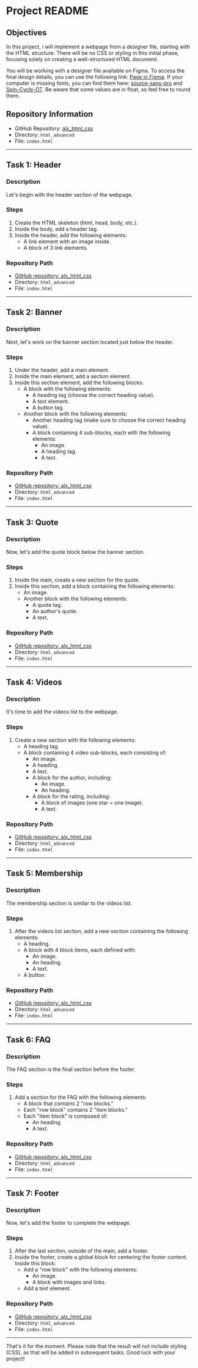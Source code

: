 # Project README

## Objectives

In this project, i will implement a webpage from a designer file, starting with the HTML structure. There will be no CSS or styling in this initial phase, focusing solely on creating a well-structured HTML document.

You will be working with a designer file available on Figma. To access the final design details, you can use the following link: [Page in Figma](#). If your computer is missing fonts, you can find them here: [source-sans-pro](#) and [Spin-Cycle-OT](#). Be aware that some values are in float, so feel free to round them.

## Repository Information

- GitHub Repository: [alx_html_css](#)
- Directory: `html_advanced`
- File: `index.html`

---

## Task 1: Header

### Description

Let's begin with the header section of the webpage.

### Steps

1. Create the HTML skeleton (html, head, body, etc.).
2. Inside the body, add a header tag.
3. Inside the header, add the following elements:
   - A link element with an image inside.
   - A block of 3 link elements.

### Repository Path

- [GitHub repository: alx_html_css](#)
- Directory: `html_advanced`
- File: `index.html`

---

## Task 2: Banner

### Description

Next, let's work on the banner section located just below the header.

### Steps

1. Under the header, add a main element.
2. Inside the main element, add a section element.
3. Inside this section element, add the following blocks:
   - A block with the following elements:
     - A heading tag (choose the correct heading value).
     - A text element.
     - A button tag.
   - Another block with the following elements:
     - Another heading tag (make sure to choose the correct heading value).
     - A block containing 4 sub-blocks, each with the following elements:
       - An image.
       - A heading tag.
       - A text.

### Repository Path

- [GitHub repository: alx_html_css](#)
- Directory: `html_advanced`
- File: `index.html`

---

## Task 3: Quote

### Description

Now, let's add the quote block below the banner section.

### Steps

1. Inside the main, create a new section for the quote.
2. Inside this section, add a block containing the following elements:
   - An image.
   - Another block with the following elements:
     - A quote tag.
     - An author's quote.
     - A text.

### Repository Path

- [GitHub repository: alx_html_css](#)
- Directory: `html_advanced`
- File: `index.html`

---

## Task 4: Videos

### Description

It's time to add the videos list to the webpage.

### Steps

1. Create a new section with the following elements:
   - A heading tag.
   - A block containing 4 video sub-blocks, each consisting of:
     - An image.
     - A heading.
     - A text.
     - A block for the author, including:
       - An image.
       - An heading.
     - A block for the rating, including:
       - A block of images (one star = one image).
       - A text.

### Repository Path

- [GitHub repository: alx_html_css](#)
- Directory: `html_advanced`
- File: `index.html`

---

## Task 5: Membership

### Description

The membership section is similar to the videos list.

### Steps

1. After the videos list section, add a new section containing the following elements:
   - A heading.
   - A block with 4 block items, each defined with:
     - An image.
     - An heading.
     - A text.
   - A button.

### Repository Path

- [GitHub repository: alx_html_css](#)
- Directory: `html_advanced`
- File: `index.html`

---

## Task 6: FAQ

### Description

The FAQ section is the final section before the footer.

### Steps

1. Add a section for the FAQ with the following elements:
   - A block that contains 2 "row blocks."
   - Each "row block" contains 2 "item blocks."
   - Each "item block" is composed of:
     - An heading.
     - A text.

### Repository Path

- [GitHub repository: alx_html_css](#)
- Directory: `html_advanced`
- File: `index.html`

---

## Task 7: Footer

### Description

Now, let's add the footer to complete the webpage.

### Steps

1. After the last section, outside of the main, add a footer.
2. Inside the footer, create a global block for centering the footer content. Inside this block:
   - Add a "row block" with the following elements:
     - An image.
     - A block with images and links.
   - Add a text element.

### Repository Path

- [GitHub repository: alx_html_css](#)
- Directory: `html_advanced`
- File: `index.html`

---

That's it for the moment. Please note that the result will not include styling (CSS), as that will be added in subsequent tasks. Good luck with your project!